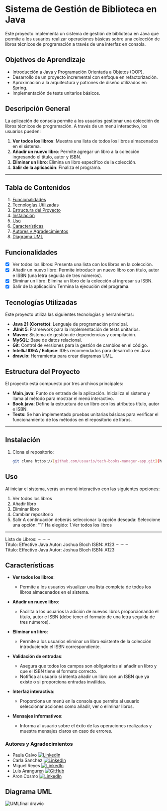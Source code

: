 # Sistema de Gestión de Biblioteca en Java

Este proyecto implementa un sistema de gestión de biblioteca en Java que permite a los usuarios realizar operaciones básicas sobre una colección de libros técnicos de programación a través de una interfaz en consola.

## Objetivos de Aprendizaje

- Introducción a Java y Programación Orientada a Objetos (OOP).
- Desarrollo de un proyecto incremental con enfoque en refactorización.
- Aproximación a la arquitectura y patrones de diseño utilizados en Spring.
- Implementación de tests unitarios básicos.

## Descripción General

La aplicación de consola permite a los usuarios gestionar una colección de libros técnicos de programación. A través de un menú interactivo, los usuarios pueden:

1. **Ver todos los libros**: Muestra una lista de todos los libros almacenados en el sistema.
2. **Añadir un nuevo libro**: Permite agregar un libro a la colección ingresando el título, autor y ISBN.
3. **Eliminar un libro**: Elimina un libro específico de la colección.
4. **Salir de la aplicación**: Finaliza el programa.

---

## Tabla de Contenidos

1. [Funcionalidades](#funcionalidades)
2. [Tecnologías Utilizadas](#tecnologías-utilizadas)
3. [Estructura del Proyecto](#estructura-del-proyecto)
4. [Instalación](#instalación)
5. [Uso](#uso)
6. [Características](#características)
7. [Autores y Agradecimientos](#autores-y-agradecimientos)
8. [Diagrama UML](#diagrama-uml)


## Funcionalidades

- [x]  Ver todos los libros: Presenta una lista con los libros en la colección.  
- [x] Añadir un nuevo libro: Permite introducir un nuevo libro con título, autor e ISBN (una letra seguida de tres números).  
- [x] Eliminar un libro: Elimina un libro de la colección al ingresar su ISBN.  
- [x] Salir de la aplicación: Termina la ejecución del programa.  

## Tecnologías Utilizadas

Este proyecto utiliza las siguientes tecnologías y herramientas:

- **Java 21 (Corretto)**: Lenguaje de programación principal.
- **JUnit 5**: Framework para la implementación de tests unitarios.
- **Maven**: Sistema de gestión de dependencias y compilación.
- **MySQL**: Base de datos relacional.
- **Git**: Control de versiones para la gestión de cambios en el código.
- **IntelliJ IDEA / Eclipse**: IDEs recomendados para desarrollo en Java.
- **draw.io**: Herramienta para crear diagramas UML.


## Estructura del Proyecto

El proyecto está compuesto por tres archivos principales:

- **Main.java**: Punto de entrada de la aplicación. Inicializa el sistema y llama al método para mostrar el menú interactivo.
- **Book.java**: Define la estructura de un libro con los atributos título, autor e ISBN.
- **Tests**: Se han implementado pruebas unitarias básicas para verificar el funcionamiento de los métodos en el repositorio de libros. 
---

## Instalación

1. Clona el repositorio:
   ```bash
   git clone https://[github.com/usuario/tech-books-manager-app.git](https://github.com/ElClubDeLas5API/techBookManagmentApp.git)
## Uso
Al iniciar el sistema, verás un menú interactivo con las siguientes opciones:
  1. Ver todos los libros
  2. Añadir libro
  3. Eliminar libro
  4. Cambiar repositorio
  5. Salir
A continuación deberás seleccionar la opción deseada:
    Seleccione una opción: "1"
Ha elegido: 
  1.Ver todos los libros 
  ------------------------------------------
  
  Lista de Libros: 
      ··········       
  Titulo: Effective Java
  Autor: Joshua Bloch
  ISBN: A123
      ··········       
  Titulo: Effective Java
  Autor: Joshua Bloch
  ISBN: A123


## Características

- **Ver todos los libros**: 
  - Permite a los usuarios visualizar una lista completa de todos los libros almacenados en el sistema.

- **Añadir un nuevo libro**: 
  - Facilita a los usuarios la adición de nuevos libros proporcionando el título, autor e ISBN (debe tener el formato de una letra seguida de tres números).

- **Eliminar un libro**: 
  - Permite a los usuarios eliminar un libro existente de la colección introduciendo el ISBN correspondiente.

- **Validación de entradas**: 
  - Asegura que todos los campos son obligatorios al añadir un libro y que el ISBN tiene el formato correcto.
  - Notifica al usuario si intenta añadir un libro con un ISBN que ya existe o si proporciona entradas inválidas.

- **Interfaz interactiva**: 
  - Proporciona un menú en la consola que permite al usuario seleccionar acciones como añadir, ver o eliminar libros.

- **Mensajes informativos**: 
  - Informa al usuario sobre el éxito de las operaciones realizadas y muestra mensajes claros en caso de errores.


### Autores y Agradecimientos

- Paula Calvo [![LinkedIn](https://img.icons8.com/color/48/000000/linkedin.png)](https://www.linkedin.com/in/paulacalvogarcia2001/)
- Carla Sanchez [![LinkedIn](https://img.icons8.com/color/48/000000/linkedin.png)](https://www.linkedin.com/in/carla-sanchez24)
- Miguel Reyes [![LinkedIn](https://img.icons8.com/color/48/000000/linkedin.png)](https://www.linkedin.com/in/miguelreyesvasquez/)
- Luis Aranguren [![GitHub](https://img.icons8.com/color/48/000000/github.png)](https://github.com/luisarangurnn)
- Aron Cosmo [![LinkedIn](https://img.icons8.com/color/48/000000/linkedin.png)](https://www.linkedin.com/)


## Diagrama UML

![UMLfinal drawio](https://github.com/user-attachments/assets/b87d9671-e066-4bee-ad48-eb6264c71e73)




